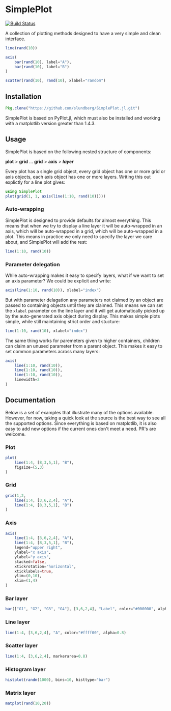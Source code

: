# SimplePlot

[![Build Status](https://travis-ci.org/slundberg/SimplePlot.jl.svg?branch=master)](https://travis-ci.org/slundberg/SimplePlot.jl)

A collection of plotting methods designed to have a very simple and clean interface.

```julia
line(rand(10))
```

```julia
axis(
    bar(rand(10), label="A"),
    bar(rand(10), label="B")
)
```

```julia
scatter(rand(10), rand(10), xlabel="random")
```

## Installation

```julia
Pkg.clone("https://github.com/slundberg/SimplePlot.jl.git")
```

SimplePlot is based on PyPlot.jl, which must also be installed and working with a matplotlib version greater than 1.4.3.

## Usage

SimplePlot is based on the following nested structure of components:

**plot** > **grid** ... **grid** > **axis** > **_layer_**

Every plot has a single grid object, every grid object has one or more grid or axis objects, each axis object has one or more layers. Writing this out explictly for a line plot gives:

```julia
using SimplePlot
plot(grid(1, 1, axis(line(1:10, rand(10)))))
```

### Auto-wrapping

SimplePlot is designed to provide defaults for almost everything. This means that when we try to display a line layer it will be auto-wrapped in an axis, which will be auto-wrapped in a grid, which will be auto-wrapped in a plot. This means in practice we only need to specify the layer we care about, and SimplePlot will add the rest:

```julia
line(1:10, rand(10))
```

### Parameter delegation

While auto-wrapping makes it easy to specify layers, what if we want to set an axis parameter? We could be explicit and write:

```julia
axis(line(1:10, rand(10)), xlabel="index")
```

But with parameter delagation any parameters not claimed by an object are passed to containing objects until they are claimed. This means we can set the `xlabel` parameter on the line layer and it will get automatically picked up by the auto-generated axis object during display. This makes simple plots simple, while still maintaining strict order and stucture:

```julia
line(1:10, rand(10), xlabel="index")
```

The same thing works for paremeters given to higher containers, children can claim an unused parameter from a parent object. This makes it easy to set common parameters across many layers:

```julia
axis(
    line(1:10, rand(10)),
    line(1:10, rand(10)),
    line(1:10, rand(10)),
    linewidth=2
)
```

## Documentation

Below is a set of examples that illustrate many of the options available. However, for now, taking a quick look at the source is the best way to see all the supported options. Since everything is based on matplotlib, it is also easy to add new options if the current ones don't meet a need. PR's are welcome.

### Plot

```julia
plot(
    line(1:4, [8,3,5,1], "B"),
    figsize=(5,3)
)
```

### Grid

```julia
grid(1,2,
    line(1:4, [3,6,2,4], "A"),
    line(1:4, [8,3,5,1], "B")
)
```


### Axis

```julia
axis(
    line(1:4, [3,6,2,4], "A"),
    line(1:4, [8,3,5,1], "B"),
    legend="upper right",
    ylabel="x axis",
    ylabel="y axis",
    stacked=false,
    xtickrotation="horizontal",
    xticklabels=true,
    ylim=(0,10),
    xlim=(1,4)
)
```


### Bar layer

```julia
bar(["G1", "G2", "G3", "G4"], [3,6,2,4], "Label", color="#000000", alpha=0.8)
```

### Line layer

```julia
line(1:4, [3,6,2,4], "A", color="#ffff00", alpha=0.8)
```

### Scatter layer

```julia
line(1:4, [3,6,2,4], markerarea=0.8)
```

### Histogram layer

```julia
histplot(randn(1000), bins=10, histtype="bar")
```

### Matrix layer

```julia
matplot(rand(10,20))
```



